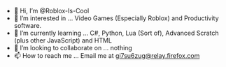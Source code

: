 - 👋 Hi, I’m @Roblox-Is-Cool
- 👀 I’m interested in ... Video Games (Especially Roblox) and Productivity software.
- 🌱 I’m currently learning ... C#, Python, Lua (Sort of), Advanced Scratch (plus other JavaScript) and HTML
- 💞️ I’m looking to collaborate on ... nothing
- 📫 How to reach me ... Email me at gi7su6zug@relay.firefox.com

<!---
Roblox-Is-Cool/Roblox-Is-Cool is a ✨ special ✨ repository because its `README.md` (this file) appears on your GitHub profile.
You can click the Preview link to take a look at your changes.
--->
